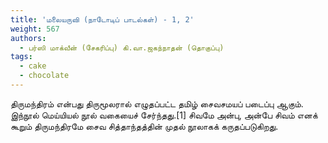 ```yaml
---
title: 'மலையருவி (நாடோடிப் பாடல்கள்) - 1, 2'
weight: 567
authors:
  - பர்ஸி மாக்வீன் (சேகரிப்பு) கி.வா.ஜகந்நாதன் (தொகுப்பு)
tags:
  - cake
  - chocolate
---
```


திருமந்திரம் என்பது திருமூலரால் எழுதப்பட்ட தமிழ் சைவசமயப் படைப்பு ஆகும். இந்நூல் மெய்யியல் நூல் வகையைச் சேர்ந்தது.[1] சிவமே அன்பு, அன்பே சிவம் எனக் கூறும் திருமந்திரமே சைவ சித்தாந்தத்தின் முதல் நூலாகக் கருதப்படுகிறது.